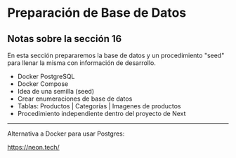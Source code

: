 # Preparación de Base de Datos

## Notas sobre la sección 16

En esta sección prepararemos la base de datos y un procedimiento "seed" para llenar la misma con información de desarrollo.

- Docker PostgreSQL
- Docker Compose
- Idea de una semilla (seed)
- Crear enumeraciones de base de datos
- Tablas: Productos | Categorías | Imagenes de productos
- Procedimiento independiente dentro del proyecto de Next

---

Alternativa a Docker para usar Postgres:

https://neon.tech/